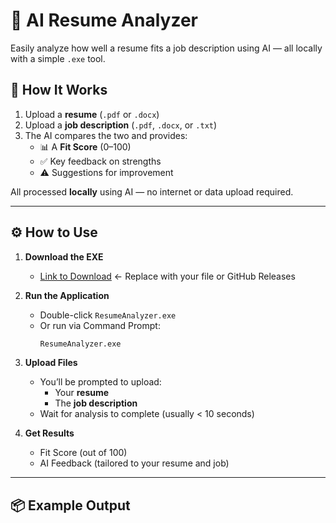 # 🧠 AI Resume Analyzer

Easily analyze how well a resume fits a job description using AI — all locally with a simple `.exe` tool.

## 📂 How It Works

1. Upload a **resume** (`.pdf` or `.docx`)
2. Upload a **job description** (`.pdf`, `.docx`, or `.txt`)
3. The AI compares the two and provides:
   - 📊 A **Fit Score** (0–100)
   - ✅ Key feedback on strengths
   - ⚠️ Suggestions for improvement

All processed **locally** using AI — no internet or data upload required.

---

## ⚙️ How to Use

1. **Download the EXE**
   - [Link to Download](#) ← Replace with your file or GitHub Releases

2. **Run the Application**
   - Double-click `ResumeAnalyzer.exe`  
   - Or run via Command Prompt:
     ```bash
     ResumeAnalyzer.exe
     ```

3. **Upload Files**
   - You’ll be prompted to upload:
     - Your **resume**
     - The **job description**
   - Wait for analysis to complete (usually < 10 seconds)

4. **Get Results**
   - Fit Score (out of 100)
   - AI Feedback (tailored to your resume and job)

---

## 📦 Example Output

